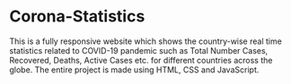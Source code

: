 # Corona-Statistics

This is a fully responsive website which shows the country-wise real time statistics related to COVID-19 pandemic such as Total Number Cases, Recovered, Deaths, Active Cases etc. for different countries across the globe. The entire project is made using HTML, CSS and JavaScript.
